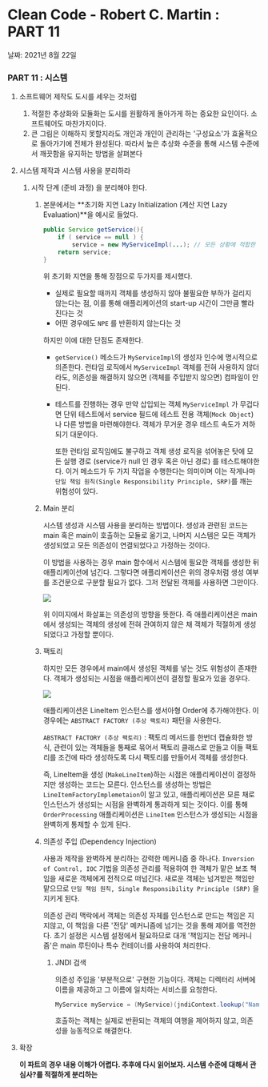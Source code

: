 # Clean Code - Robert C. Martin : PART 11

날짜: 2021년 8월 22일

### PART 11 : 시스템

1. 소프트웨어 제작도 도시를 세우는 것처럼
    1. 적절한 추상화와 모듈화는 도시를 원활하게 돌아가게 하는 중요한 요인이다. 소프트웨어도 마찬가지이다. 
    2. 큰 그림은 이해하지 못할지라도 개인과 개인이 관리하는 '구성요소'가 효율적으로 돌아가기에 전체가 완성된다.
    따라서 높은 추상화 수준을 통해 시스템 수준에서 깨끗함을 유지하는 방법을 살펴본다
2. 시스템 제작과 시스템 사용을 분리하라
    1. 시작 단계 (준비 과정) 을 분리해야 한다.
        1. 본문에서는 **초기화 지연 Lazy Initialization (계산 지연 Lazy Evaluation)**을 예시로 들었다.

            ```java
            public Service getService(){
            	if ( service == null ) {
            		service = new MyServiceImpl(...); // 모든 상황에 적합한 기본값일까?
            	return service;
            }
            ```

            위 초기화 지연을 통해 장점으로 두가지를 제시했다. 

            - 실제로 필요할 때까지 객체를 생성하지 않아 불필요한 부하가 걸리지 않는다는 점, 이를 통해 애플리케이션의 start-up 시간이 그만큼 빨라진다는 것
            - 어떤 경우에도 `NPE` 를 반환하지 않는다는 것

            하지만 이에 대한 단점도 존재한다.

            - `getService()` 메소드가 `MyServiceImpl`의 생성자 인수에 명시적으로 의존한다. 런타임 로직에서 `MyServiceImpl` 객체를 전혀 사용하지 않더라도, 의존성을 해결하지 않으면 (객체를 주입받지 않으면) 컴파일이 안된다.
            - 테스트를 진행하는 경우 만약 삽입되는 객체 `MyServiceImpl` 가 무겁다면 단위 테스트에서 service 필드에 테스트 전용 객체(`Mock Object`) 나 다른 방법을 마련해야한다. 객체가 무거운 경우 테스트 속도가 저하되기 대문이다.

                또한 런타임 로직임에도 불구하고 객체 생성 로직을 섞어놓은 탓에 모든 실행 경로 (service가 null 인 경우 혹은 아닌 경로) 를 테스트해야한다. 이거 메소드가 두 가지 작업을 수행한다는 의미이며 이는 작게나마 `단일 책임 원칙(Single Responsibility Principle, SRP)`를 깨는 위험성이 있다.

        2. Main 분리

            시스템 생성과 시스템 사용을 분리하는 방법이다. 생성과 관련된 코드는 main 혹은 main이 호출하는 모듈로 옮기고, 나머지 시스템은 모든 객체가 생성되었고 모든 의존성이 연결되었다고 가정하는 것이다.

            이 방법을 사용하는 경우 main 함수에서 시스템에 필요한 객체를 생성한 뒤 애플리케이션에 넘긴다. 그렇다면 애플리케이션은 위의 경우처럼 생성 여부를 조건문으로 구분할 필요가 없다. 그저 전달된 객체를 사용하면 그만이다.

            <img src="/img/main_seperate.png">

            위 이미지에서 화살표는 의존성의 방향을 뜻한다. 즉 애플리케이션은 main에서 생성되는 객체의 생성에 전혀 관여하지 않은 채 객체가 적절하게 생성되었다고 가정할 뿐이다.

        3. 팩토리

            하지만 모든 경우에서 main에서 생성된 객체를 넣는 것도 위험성이 존재한다. 객체가 생성되는 시점을 애플리케이션이 결정할 필요가 있을 경우다. 

            <img src="/img/factory.png">

            애플리케이션은 LineItem 인스턴스를 생서아형 Order에 추가해야한다.  이 경우에는 `ABSTRACT FACTORY (추상 팩토리)` 패턴을 사용한다. 

            `ABSTRACT FACTORY (추상 팩토리)` : 팩토리 메서드를 한번더 캡슐화한 방식, 관련이 있는 객체들을 통째로 묶어서 팩토리 클래스로 만들고 이들 팩토리를 조건에 따라 생성하도록 다시 팩토리를 만들어서 객체를 생성한다.

            즉, LineItem을 생성 (`MakeLineItem`)하는 시점은 애플리케이션이 결정하지만 생성하는 코드는 모른다. 인스턴스를 생성하는 방법은 `LineItemFactoryImplemetaion`이 알고 있고, 애플리케이션은 모른 채로 인스턴스가 생성되는 시점을 완벽하게 통과하게 되는 것이다. 이를 통해 `OrderProcessing` 애플리케이션은 `LineItem` 인스턴스가 생성되는 시점을 완벽하게 통제할 수 있게 된다.

        4. 의존성 주입 (Dependency Injection)

            사용과 제작을 완벽하게 분리하는 강력한 메커니즘 중 하나다. `Inversion of Control, IOC` 기법을 의존성 관리를 적용하여 한 객체가 맡은 보조 책임을 새로운 객체에게 전적으로 떠넘긴다.  새로운 객체는 넘겨받은 책임만 맡으므로 `단일 책임 원칙, Single Responsibility Principle (SRP)` 을 지키게 된다. 

            의존성 관리 맥락에서 객체는 의존성 자체를 인스턴스로 만드는 책임은 지지않고, 이 책임을 다른 '전담' 메커니즘에 넘기는 것을 통해 제어를 역전한다. 초기 설정은 시스템 설정에서 필요하므로 대개 '책임지는 전담 메커니즘'은 main 루틴이나 특수 컨테이너를 사용하여 처리한다.

            1. JNDI 검색

                의존성 주입을 '부분적으로' 구현한 기능이다. 객체는 디렉터리 서버에 이름을 제공하고 그 이름에 일치하는 서비스를 요청한다. 

                ```java
                MyService myService = (MyService)(jndiContext.lookup("NameOfMyService"));
                ```

                호출하는 객체는  실제로 반환되는 객체의 여행을 제어하지 않고, 의존성을 능동적으로 해결한다. 

3. 확장

    **이 파트의 경우 내용 이해가 어렵다. 추후에 다시 읽어보자. 시스템 수준에 대해서 관심사?를 적절하게 분리하는**
